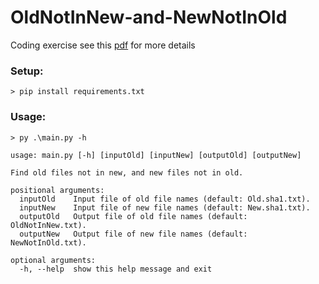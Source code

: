 # OldNotInNew-and-NewNotInOld
Coding exercise see this [pdf](OldNotInNew&#32;and&#32;NewNotInOld.pdf) for more details


### Setup:
````
> pip install requirements.txt
````
### Usage:
````
> py .\main.py -h
````
````
usage: main.py [-h] [inputOld] [inputNew] [outputOld] [outputNew]

Find old files not in new, and new files not in old.

positional arguments:
  inputOld    Input file of old file names (default: Old.sha1.txt).
  inputNew    Input file of new file names (default: New.sha1.txt).
  outputOld   Output file of old file names (default: OldNotInNew.txt).
  outputNew   Output file of new file names (default: NewNotInOld.txt).

optional arguments:
  -h, --help  show this help message and exit
````
